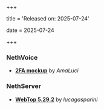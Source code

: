 +++

title = 'Released on: 2025-07-24'

date = 2025-07-24

+++

### NethVoice

- **[2FA mockup](https://github.com/NethServer/dev/issues/7563)** by *AmaLuci*

### NethServer

- **[WebTop 5.29.2](https://github.com/NethServer/dev/issues/7525)** by *lucagasparini*


